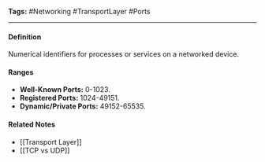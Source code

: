 **Tags:** #Networking #TransportLayer #Ports

---

#### **Definition**

Numerical identifiers for processes or services on a networked device.

#### **Ranges**

- **Well-Known Ports:** 0-1023.
- **Registered Ports:** 1024-49151.
- **Dynamic/Private Ports:** 49152-65535.

#### **Related Notes**

- [[Transport Layer]]
- [[TCP vs UDP]]